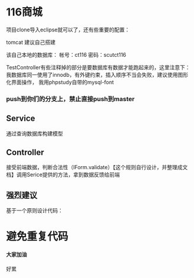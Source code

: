 # 116商城

项目clone导入eclipse就可以了，还有些重要的配置：

tomcat 建议自己搭建

该自己本地的数据库：
帐号：ct116
密码：scutct116

TestController有些注释掉的部分是要数据库有数据才能跑起来的，这里注意下：
我数据库同一使用了innodb，有外键约束，插入顺序不当会失败，建议使用图形化界面操作，
我用phpstudy自带的mysql-font

### push到你们的分支上，禁止直接push到master

## Service
通过查询数据库构建模型

## Controller
接受前端数据，判断合法性（IForm.validate）【这个规则自行设计，并整理成文档】调用Serice提供的方法，拿到数据反馈给前端

## 强烈建议
基于一个原则设计代码：

# 避免重复代码

#### 大家加油

好累
